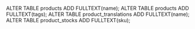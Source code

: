 ALTER TABLE products ADD FULLTEXT(name);
ALTER TABLE products ADD FULLTEXT(tags);
ALTER TABLE product_translations ADD FULLTEXT(name);
ALTER TABLE product_stocks ADD FULLTEXT(sku);
